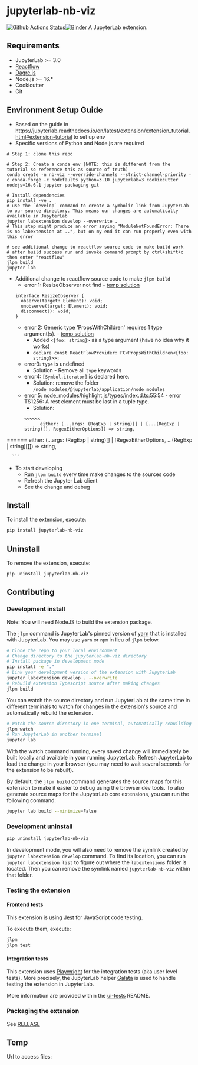 # jupyterlab-nb-viz

[![Github Actions Status](https://github.com/yixin0829/jupyterlab-nb-viz/workflows/Build/badge.svg)](https://github.com/yixin0829/jupyterlab-nb-viz/actions/workflows/build.yml)[![Binder](https://mybinder.org/badge_logo.svg)](https://mybinder.org/v2/gh/yixin0829/jupyterlab-nb-viz/main?urlpath=lab)
A JupyterLab extension.

## Requirements

- JupyterLab >= 3.0
- [Reactflow](https://reactflow.dev/)
- [Dagre.js](https://github.com/dagrejs/dagre)
- Node.js >= 16.*
- Cookicutter
- Git

## Environment Setup Guide
- Based on the guide in https://jupyterlab.readthedocs.io/en/latest/extension/extension_tutorial.html#extension-tutorial to set up env
- Specific versions of Python and Node.js are required

```shell
# Step 1: clone this repo

# Step 2: Create a conda env (NOTE: this is different from the tutorial so reference this as source of truth)
conda create -n nb-viz --override-channels --strict-channel-priority -c conda-forge -c nodefaults python=3.10 jupyterlab=3 cookiecutter nodejs=16.6.1 jupyter-packaging git

# Install dependencies
pip install -ve .
# use the `develop` command to create a symbolic link from JupyterLab to our source directory. This means our changes are automatically available in JupyterLab
jupyter labextension develop --overwrite .
# This step might produce an error saying "ModuleNotFoundError: There is no labextension at ..", but on my end it can run properly even with this error

# see additional change to reactflow source code to make build work
# after build success run and invoke command prompt by ctrl+shift+c then enter "reactflow"
jlpm build
jupyter lab
```

- Additional change to reactflow source code to make `jlpm build`
    - error 1: ResizeObserver not find - [temp solution](https://github.com/ant-design/ant-design/issues/13405)
    ```
    interface ResizeObserver {
      observe(target: Element): void;
      unobserve(target: Element): void;
      disconnect(): void;
    }
    ```
    - error 2: Generic type 'PropsWithChildren' requires 1 type argument(s). - [temp solution](https://www.newline.co/@bespoyasov/how-to-define-props-with-children-in-react-typescript-app--56bd18be)
        - Added `<{foo: string}>` as a type argument (have no idea why it works)
        - `declare const ReactFlowProvider: FC<PropsWithChildren<{foo: string}>>;`
    - error3: `type` is undefined
        - Solution - Remove all `type` keywords
    - error4: `[Symbol.iterator]` is declared here.
      - Solution: remove the folder `/node_modules/@jupyterlab/application/node_modules`
    - error 5: node_modules/highlight.js/types/index.d.ts:55:54 - error TS1256: A rest element must be last in a tuple type.
      - Solution:
      ```
      <<<<<<
            either: (...args: (RegExp | string)[] | [...(RegExp | string)[], RegexEitherOptions]) => string,
======
            either: (...args: (RegExp | string)[] | [RegexEitherOptions, ...(RegExp | string)[]]) => string,
>>>>>>
      ```
- To start developing
  - Run `jlpm build` every time make changes to the sources code
  - Refresh the Jupyter Lab client
  - See the change and debug

## Install

To install the extension, execute:

```bash
pip install jupyterlab-nb-viz
```

## Uninstall

To remove the extension, execute:

```bash
pip uninstall jupyterlab-nb-viz
```

## Contributing

### Development install

Note: You will need NodeJS to build the extension package.

The `jlpm` command is JupyterLab's pinned version of
[yarn](https://yarnpkg.com/) that is installed with JupyterLab. You may use
`yarn` or `npm` in lieu of `jlpm` below.

```bash
# Clone the repo to your local environment
# Change directory to the jupyterlab-nb-viz directory
# Install package in development mode
pip install -e "."
# Link your development version of the extension with JupyterLab
jupyter labextension develop . --overwrite
# Rebuild extension Typescript source after making changes
jlpm build
```

You can watch the source directory and run JupyterLab at the same time in different terminals to watch for changes in the extension's source and automatically rebuild the extension.

```bash
# Watch the source directory in one terminal, automatically rebuilding when needed
jlpm watch
# Run JupyterLab in another terminal
jupyter lab
```

With the watch command running, every saved change will immediately be built locally and available in your running JupyterLab. Refresh JupyterLab to load the change in your browser (you may need to wait several seconds for the extension to be rebuilt).

By default, the `jlpm build` command generates the source maps for this extension to make it easier to debug using the browser dev tools. To also generate source maps for the JupyterLab core extensions, you can run the following command:

```bash
jupyter lab build --minimize=False
```

### Development uninstall

```bash
pip uninstall jupyterlab-nb-viz
```

In development mode, you will also need to remove the symlink created by `jupyter labextension develop`
command. To find its location, you can run `jupyter labextension list` to figure out where the `labextensions`
folder is located. Then you can remove the symlink named `jupyterlab-nb-viz` within that folder.

### Testing the extension

#### Frontend tests

This extension is using [Jest](https://jestjs.io/) for JavaScript code testing.

To execute them, execute:

```sh
jlpm
jlpm test
```

#### Integration tests

This extension uses [Playwright](https://playwright.dev/docs/intro/) for the integration tests (aka user level tests).
More precisely, the JupyterLab helper [Galata](https://github.com/jupyterlab/jupyterlab/tree/master/galata) is used to handle testing the extension in JupyterLab.

More information are provided within the [ui-tests](./ui-tests/README.md) README.

### Packaging the extension

See [RELEASE](RELEASE.md)

## Temp

Url to access files: 

